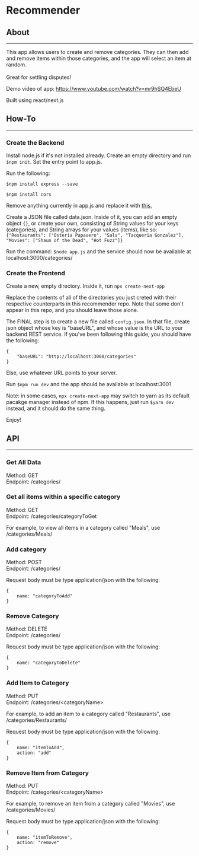 # Recommender

## About
---
This app allows users to create and remove categories. They can then add and remove items within those categories, and the app will select an item at random. \
\
Great for settling disputes!


Demo video of app: https://www.youtube.com/watch?v=mr9hSQ4EbeU

Built using react/next.js

## How-To
---
### Create the Backend
Install node.js if it's not installed already. Create an empty directory and run ```$npm init```. Set the entry point to app.js.

Run the following:

```$npm install express --save```

```$npm install cors```

Remove anything currently in app.js and replace it with [this.](https://github.com/mirado1155/recommender/blob/main/app.js)

Create a JSON file called data.json. Inside of it, you can add an empty object ```{}```, or create your own, consisting of String values for your keys (categories), and String arrays for your values (items), like so: ```{"Restaurants": ["Osteria Papavero", "Sals", "Tacqueria Gonzalez"], "Movies": ["Shaun of the Dead", "Hot Fuzz"]}```

Run the command: ```$node app.js``` and the service should now be available at localhost:3000/categories/

### Create the Frontend

Create a new, empty directory. Inside it, run ```npx create-next-app```

Replace the contents of all of the directories you just creted with their respective counterparts in this recommender repo. Note that some don't appear in this repo, and you should leave those alone.

The FINAL step is to create a new file called ```config.json```. In that file, create json object whose key is "baseURL", and whose value is the URL to your backend REST service. If you've been following this guide, you should have the following:
```
{
    "baseURL": "http://localhost:3000/categories"
}
```

Else, use whatever URL points to your server.

Run ```$npm run dev``` and the app should be available at localhost:3001

Note: in some cases, ```npx create-next-app``` may switch to yarn as its default pacakge manager instead of npm. If this happens, just run ```$yarn dev``` instead, and it should do the same thing.

Enjoy!


## API
---

### Get All Data
Method: GET \
Endpoint: /categories/


### Get all items within a specific category
Method: GET \
Endpoint: /categories/categoryToGet

For example, to view all items in a category called "Meals", use /categories/Meals/

### Add category
Method: POST \
Endpoint: /categories/

Request body must be type application/json with the following:

```
{
    name: "categoryToAdd"
}
```

### Remove Category
Method: DELETE\
Endpoint: /categories/

Request body must be type application/json with the following:

```
{
    name: "categoryToDelete"
}
```
### Add Item to Category
Method: PUT\
Endpoint: /categories/\<categoryName>

For example, to add an item to a category called "Restaurants", use /categories/Restaurants/

Request body must be type application/json with the following:

```
{
    name: "itemToAdd",
    action: "add"
}
```

 ### Remove Item from Category
Method: PUT\
Endpoint: /categories/\<categoryName>

For example, to remove an item from a category called "Movies", use /categories/Movies/

Request body must be type application/json with the following:

```
{
    name: "itemToRemove",
    action: "remove"
}
```